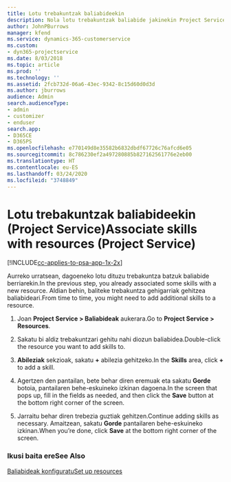 ```yaml
---
title: Lotu trebakuntzak baliabideekin
description: Nola lotu trebakuntzak baliabide jakinekin Project Service-n
author: JohnPBurrows
manager: kfend
ms.service: dynamics-365-customerservice
ms.custom:
- dyn365-projectservice
ms.date: 8/03/2018
ms.topic: article
ms.prod: ''
ms.technology: ''
ms.assetid: 2fcb732d-06a6-43ec-9342-8c15d60d0d3d
ms.author: jburrows
audience: Admin
search.audienceType:
- admin
- customizer
- enduser
search.app:
- D365CE
- D365PS
ms.openlocfilehash: e770149d8e35582b6832dbdf67726c76afcd6e05
ms.sourcegitcommit: 8c786230ef2a497280885b827162561776e2eb00
ms.translationtype: HT
ms.contentlocale: eu-ES
ms.lasthandoff: 03/24/2020
ms.locfileid: "3748849"
---
```

# <a name="associate-skills-with-resources-project-service"></a><span data-ttu-id="a43b5-103">Lotu trebakuntzak baliabideekin (Project Service)</span><span class="sxs-lookup"><span data-stu-id="a43b5-103">Associate skills with resources (Project Service)</span></span>

[!INCLUDE[cc-applies-to-psa-app-1x-2x](../includes/cc-applies-to-psa-app-1x-2x.md)]

<span data-ttu-id="a43b5-104">Aurreko urratsean, dagoeneko lotu dituzu trebakuntza batzuk baliabide berriarekin.</span><span class="sxs-lookup"><span data-stu-id="a43b5-104">In the previous step, you already associated some skills with  a new resource.</span></span> <span data-ttu-id="a43b5-105">Aldian behin, baliteke trebakuntza gehigarriak gehitzea baliabideari.</span><span class="sxs-lookup"><span data-stu-id="a43b5-105">From time to time, you might need to add additional skills to a resource.</span></span>  
  
1.  <span data-ttu-id="a43b5-106">Joan **Project Service > Baliabideak** aukerara.</span><span class="sxs-lookup"><span data-stu-id="a43b5-106">Go to **Project Service > Resources**.</span></span>  
  
2.  <span data-ttu-id="a43b5-107">Sakatu bi aldiz trebakuntzari gehitu nahi diozun baliabidea.</span><span class="sxs-lookup"><span data-stu-id="a43b5-107">Double-click the resource you want to add skills to.</span></span>  
  
3.  <span data-ttu-id="a43b5-108">**Abileziak** sekzioak, sakatu **+** abilezia gehitzeko.</span><span class="sxs-lookup"><span data-stu-id="a43b5-108">In the **Skills** area, click **+** to add a skill.</span></span>  
  
4.  <span data-ttu-id="a43b5-109">Agertzen den pantailan, bete behar diren eremuak eta sakatu **Gorde** botoia, pantailaren behe-eskuineko izkinan dagoena.</span><span class="sxs-lookup"><span data-stu-id="a43b5-109">In the screen that pops up, fill in the fields as needed, and then click the **Save** button at the bottom right corner of the screen.</span></span>  
  
5.  <span data-ttu-id="a43b5-110">Jarraitu behar diren trebezia guztiak gehitzen.</span><span class="sxs-lookup"><span data-stu-id="a43b5-110">Continue adding skills as necessary.</span></span> <span data-ttu-id="a43b5-111">Amaitzean, sakatu **Gorde** pantailaren behe-eskuineko izkinan.</span><span class="sxs-lookup"><span data-stu-id="a43b5-111">When you’re done, click **Save** at the bottom right corner of the screen.</span></span>  
  
### <a name="see-also"></a><span data-ttu-id="a43b5-112">Ikusi baita ere</span><span class="sxs-lookup"><span data-stu-id="a43b5-112">See Also</span></span>  
 [<span data-ttu-id="a43b5-113">Baliabideak konfiguratu</span><span class="sxs-lookup"><span data-stu-id="a43b5-113">Set up resources</span></span>](../project-service/set-up-resources.md)
